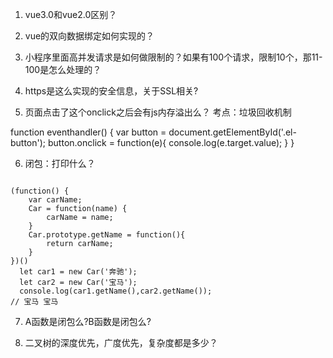 1. vue3.0和vue2.0区别？

2. vue的双向数据绑定如何实现的？

3. 小程序里面高并发请求是如何做限制的？如果有100个请求，限制10个，那11-100是怎么处理的？

4. https是这么实现的安全信息，关于SSL相关?

5. 页面点击了这个onclick之后会有js内存溢出么？ 考点：垃圾回收机制

function eventhandler() {
    var button = document.getElementById('.el-button');
    button.onclick = function(e){
        console.log(e.target.value);
    }
}

6. 闭包：打印什么？
```

(function() {
    var carName;
    Car = function(name) {
        carName = name;
    }
    Car.prototype.getName = function(){
        return carName;
    }
})()
  let car1 = new Car('奔驰');
  let car2 = new Car('宝马');
  console.log(car1.getName(),car2.getName());
// 宝马 宝马

```
7. A函数是闭包么?B函数是闭包么?

8. 二叉树的深度优先，广度优先，复杂度都是多少？


